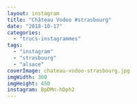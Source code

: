 ```yaml
---
layout: instagram
title: "Château Vodoo #strasbourg"
date: "2018-10-17"
categories: 
  - "trucs-instagrammes"
tags: 
  - "instagram"
  - "strasbourg"
  - "alsace"
coverImage: chateau-vodoo-strasbourg.jpg
imgWidth: 360
imgHeight: 450
instagram: BpDMn-hDph2
---
```


